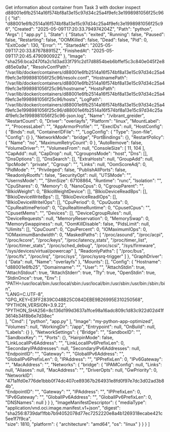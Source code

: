Get information about container from Task 3 with
docker inspect d88001e6fb2514a16f574bf8a13e15c97d34c25a4f9efc3e1998981056f25c96
[
    {
        "Id": "d88001e6fb2514a16f574bf8a13e15c97d34c25a4f9efc3e1998981056f25c96",
        "Created": "2025-05-09T17:20:33.794974204Z",
        "Path": "python",
        "Args": [
            "app.py"
        ],
        "State": {
            "Status": "exited",
            "Running": false,
            "Paused": false,
            "Restarting": false,
            "OOMKilled": false,
            "Dead": false,
            "Pid": 0,
            "ExitCode": 130,
            "Error": "",
            "StartedAt": "2025-05-09T17:20:33.876788915Z",
            "FinishedAt": "2025-05-09T17:20:45.479090092Z"
        },
        "Image": "sha256:bca2470fa2c1d3ad33f791c2d17d8854beb6bffef5c3c840e045f2e8d85e0a9a",
        "ResolvConfPath": "/var/lib/docker/containers/d88001e6fb2514a16f574bf8a13e15c97d34c25a4f9efc3e1998981056f25c96/resolv.conf",
        "HostnamePath": "/var/lib/docker/containers/d88001e6fb2514a16f574bf8a13e15c97d34c25a4f9efc3e1998981056f25c96/hostname",
        "HostsPath": "/var/lib/docker/containers/d88001e6fb2514a16f574bf8a13e15c97d34c25a4f9efc3e1998981056f25c96/hosts",
        "LogPath": "/var/lib/docker/containers/d88001e6fb2514a16f574bf8a13e15c97d34c25a4f9efc3e1998981056f25c96/d88001e6fb2514a16f574bf8a13e15c97d34c25a4f9efc3e1998981056f25c96-json.log",
        "Name": "/vibrant_greider",
        "RestartCount": 0,
        "Driver": "overlayfs",
        "Platform": "linux",
        "MountLabel": "",
        "ProcessLabel": "",
        "AppArmorProfile": "",
        "ExecIDs": null,
        "HostConfig": {
            "Binds": null,
            "ContainerIDFile": "",
            "LogConfig": {
                "Type": "json-file",
                "Config": {}
            },
            "NetworkMode": "bridge",
            "PortBindings": {},
            "RestartPolicy": {
                "Name": "no",
                "MaximumRetryCount": 0
            },
            "AutoRemove": false,
            "VolumeDriver": "",
            "VolumesFrom": null,
            "ConsoleSize": [
                11,
                104
            ],
            "CapAdd": null,
            "CapDrop": null,
            "CgroupnsMode": "host",
            "Dns": [],
            "DnsOptions": [],
            "DnsSearch": [],
            "ExtraHosts": null,
            "GroupAdd": null,
            "IpcMode": "private",
            "Cgroup": "",
            "Links": null,
            "OomScoreAdj": 0,
            "PidMode": "",
            "Privileged": false,
            "PublishAllPorts": false,
            "ReadonlyRootfs": false,
            "SecurityOpt": null,
            "UTSMode": "",
            "UsernsMode": "",
            "ShmSize": 67108864,
            "Runtime": "runc",
            "Isolation": "",
            "CpuShares": 0,
            "Memory": 0,
            "NanoCpus": 0,
            "CgroupParent": "",
            "BlkioWeight": 0,
            "BlkioWeightDevice": [],
            "BlkioDeviceReadBps": [],
            "BlkioDeviceWriteBps": [],
            "BlkioDeviceReadIOps": [],
            "BlkioDeviceWriteIOps": [],
            "CpuPeriod": 0,
            "CpuQuota": 0,
            "CpuRealtimePeriod": 0,
            "CpuRealtimeRuntime": 0,
            "CpusetCpus": "",
            "CpusetMems": "",
            "Devices": [],
            "DeviceCgroupRules": null,
            "DeviceRequests": null,
            "MemoryReservation": 0,
            "MemorySwap": 0,
            "MemorySwappiness": null,
            "OomKillDisable": false,
            "PidsLimit": null,
            "Ulimits": [],
            "CpuCount": 0,
            "CpuPercent": 0,
            "IOMaximumIOps": 0,
            "IOMaximumBandwidth": 0,
            "MaskedPaths": [
                "/proc/asound",
                "/proc/acpi",
                "/proc/kcore",
                "/proc/keys",
                "/proc/latency_stats",
                "/proc/timer_list",
                "/proc/timer_stats",
                "/proc/sched_debug",
                "/proc/scsi",
                "/sys/firmware",
                "/sys/devices/virtual/powercap"
            ],
            "ReadonlyPaths": [
                "/proc/bus",
                "/proc/fs",
                "/proc/irq",
                "/proc/sys",
                "/proc/sysrq-trigger"
            ]
        },
        "GraphDriver": {
            "Data": null,
            "Name": "overlayfs"
        },
        "Mounts": [],
        "Config": {
            "Hostname": "d88001e6fb25",
            "Domainname": "",
            "User": "",
            "AttachStdin": true,
            "AttachStdout": true,
            "AttachStderr": true,
            "Tty": true,
            "OpenStdin": true,
            "StdinOnce": true,
            "Env": [
                "PATH=/usr/local/bin:/usr/local/sbin:/usr/local/bin:/usr/sbin:/usr/bin:/sbin:/bin",     
                "LANG=C.UTF-8",
                "GPG_KEY=E3FF2839C048B25C084DEBE9B26995E310250568",
                "PYTHON_VERSION=3.9.22",
                "PYTHON_SHA256=8c136d199d3637a1fce98a16adc809c1d83c922d02d41f3614b34f8b6e7d38ec"        
            ],
            "Cmd": [
                "python",
                "app.py"
            ],
            "Image": "my-python-app-optimized",
            "Volumes": null,
            "WorkingDir": "/app",
            "Entrypoint": null,
            "OnBuild": null,
            "Labels": {}
        },
        "NetworkSettings": {
            "Bridge": "",
            "SandboxID": "",
            "SandboxKey": "",
            "Ports": {},
            "HairpinMode": false,
            "LinkLocalIPv6Address": "",
            "LinkLocalIPv6PrefixLen": 0,
            "SecondaryIPAddresses": null,
            "SecondaryIPv6Addresses": null,
            "EndpointID": "",
            "Gateway": "",
            "GlobalIPv6Address": "",
            "GlobalIPv6PrefixLen": 0,
            "IPAddress": "",
            "IPPrefixLen": 0,
            "IPv6Gateway": "",
            "MacAddress": "",
            "Networks": {
                "bridge": {
                    "IPAMConfig": null,
                    "Links": null,
                    "Aliases": null,
                    "MacAddress": "",
                    "DriverOpts": null,
                    "GwPriority": 0,
                    "NetworkID": "471a1fd0e776de1bbb0f74dc407ce89367b264931e8fd0f97e7dc3d02ad3b84b",    
                    "EndpointID": "",
                    "Gateway": "",
                    "IPAddress": "",
                    "IPPrefixLen": 0,
                    "IPv6Gateway": "",
                    "GlobalIPv6Address": "",
                    "GlobalIPv6PrefixLen": 0,
                    "DNSNames": null
                }
            }
        },
        "ImageManifestDescriptor": {
            "mediaType": "application/vnd.oci.image.manifest.v1+json",
            "digest": "sha256:8739daf1fbb7b94052078d77ec7252220e8a4b1269318ecabe421c5ee1f7f9ca",        
            "size": 1810,
            "platform": {
                "architecture": "amd64",
                "os": "linux"
            }
        }
    }
]